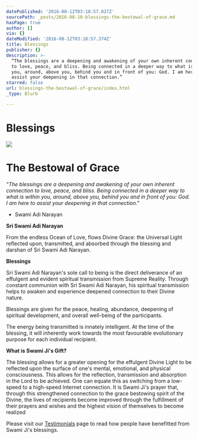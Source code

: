 ```yaml
---
datePublished: '2016-08-12T03:18:57.827Z'
sourcePath: _posts/2016-08-10-blessings-the-bestowal-of-grace.md
hasPage: true
author: []
via: {}
dateModified: '2016-08-12T03:18:57.374Z'
title: Blessings
publisher: {}
description: >-
  “The blessings are a deepening and awakening of your own inherent connection
  to love, peace, and bliss. Being connected in a deeper way to what is within
  you, around, above you, behind you and in front of you: God. I am here to
  assist your deepening in that connection.”
starred: false
url: blessings-the-bestowal-of-grace/index.html
_type: Blurb

---
```

# Blessings
![](https://s3-us-west-2.amazonaws.com/the-grid-img/p/df777e7685d41a6e475e6eb84bfc862d2107e735.jpg)

# The Bestowal of Grace

_"The blessings are a deepening and awakening of your own inherent connection to love, peace, and bliss. Being connected in a deeper way to what is within you, around, above you, behind you and in front of you: God. I am here to assist your deepening in that connection."_

- Swami Adi Narayan

**Sri Swami Adi Narayan**

From the endless Ocean of Love, flows Divine Grace: the Universal Light reflected upon, transmitted, and absorbed through the blessing and darshan of Sri Swami Adi Narayan.

**Blessings**

Sri Swami Adi Narayan's sole call to being is the direct deliverance of an effulgent and evident spiritual transmission from Supreme Reality. Through constant communion with Sri Swami Adi Narayan, his spiritual transmission helps to awaken and experience deepened connection to their Divine nature.

Blessings are given for the peace, healing, abundance, deepening of spiritual development, and overall well-being of the participants.

The energy being transmitted is innately intelligent. At the time of the blessing, it will inherently work towards the most favourable evolutionary purpose for each individual recipient.

**What is Swami Ji's Gift?**

The blessing allows for a greater opening for the effulgent Divine Light to be reflected upon the surface of one's mental, emotional, and physical consciousness. This allows for the reflection, transmission and absorption in the Lord to be achieved. One can equate this as switching from a low-speed to a high-speed Internet connection. It is Swami Ji's prayer that, through this strengthened connection to the grace bestowing spirit of the Divine, the lives of recipients become improved through the fulfillment of their prayers and wishes and the highest vision of themselves to become realized

Please visit our [Testimonials][0] page to read how people have benefitted from Swami Ji's blessings.

[0]: http://swamiadinarayan.com/testimonials/
